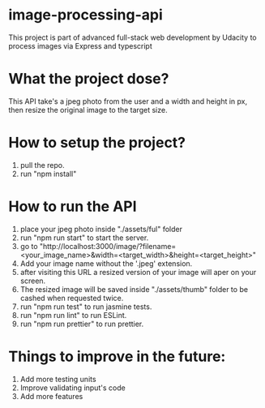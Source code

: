 # **image-processing-api**

This project is part of advanced full-stack web development  by Udacity to process images via Express and typescript

# **What the project dose?**

This API take's a jpeg photo from the user and a width and height in px, then resize the original image to the target size.

# **How to setup the project?**

1. pull the repo.
2. run "npm install"

# **How to run the API**

1. place your jpeg photo inside "./assets/ful" folder
2. run "npm run start" to start the server.
3. go to "http://localhost:3000/image/?filename=<your_image_name>&width=<target_width>&height=<target_height>"
4. Add your image name without the '.jpeg' extension.
5. after visiting this URL a resized version of your image will aper on your screen.
6. The resized image will be saved inside "./assets/thumb" folder to be cashed when requested twice.
7. run "npm run test" to run jasmine tests.
8. run "npm run lint" to run ESLint.
9. run "npm run prettier" to run prettier.

# **Things to improve in the future:**

1. Add more testing units
2. Improve validating input's code
3. Add more features

